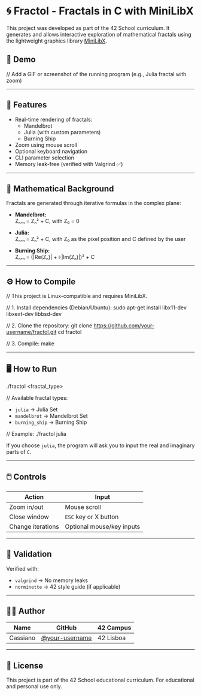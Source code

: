 # 🌀 Fractol - Fractals in C with MiniLibX

This project was developed as part of the 42 School curriculum. It generates and allows interactive exploration of mathematical fractals using the lightweight graphics library [MiniLibX](https://harm-smits.github.io/42docs/libs/minilibx).

## 📸 Demo

// Add a GIF or screenshot of the running program (e.g., Julia fractal with zoom)

---

## 🚀 Features

- Real-time rendering of fractals:
  - Mandelbrot
  - Julia (with custom parameters)
  - Burning Ship
- Zoom using mouse scroll
- Optional keyboard navigation
- CLI parameter selection
- Memory leak-free (verified with Valgrind ✅)

---

## 🧠 Mathematical Background

Fractals are generated through iterative formulas in the complex plane:

- **Mandelbrot:**  
  Zₙ₊₁ = Zₙ² + C, with Z₀ = 0

- **Julia:**  
  Zₙ₊₁ = Zₙ² + C, with Z₀ as the pixel position and C defined by the user

- **Burning Ship:**  
  Zₙ₊₁ = (|Re(Zₙ)| + i·|Im(Zₙ)|)² + C

---

## ⚙️ How to Compile

// This project is Linux-compatible and requires MiniLibX.

// 1. Install dependencies (Debian/Ubuntu):
sudo apt-get install libx11-dev libxext-dev libbsd-dev

// 2. Clone the repository:
git clone https://github.com/your-username/fractol.git
cd fractol

// 3. Compile:
make

---

## 🖥️ How to Run

./fractol <fractal_type>

// Available fractal types:
- `julia` → Julia Set
- `mandelbrot` → Mandelbrot Set
- `burning_ship` → Burning Ship

// Example:
./fractol julia

If you choose `julia`, the program will ask you to input the real and imaginary parts of `C`.

---

## 🖱️ Controls

| Action            | Input            |
|-------------------|------------------|
| Zoom in/out       | Mouse scroll     |
| Close window      | `ESC` key or X button |
| Change iterations | Optional mouse/key inputs |

---

## 🔎 Validation

Verified with:
- `valgrind` → No memory leaks
- `norminette` → 42 style guide (if applicable)

---

## 👨‍💻 Author

| Name     | GitHub                   | 42 Campus |
|----------|--------------------------|-----------|
| Cassiano | [@your-username](https://github.com/your-username) | 42 Lisboa |

---

## 📄 License

This project is part of the 42 School educational curriculum. For educational and personal use only.

